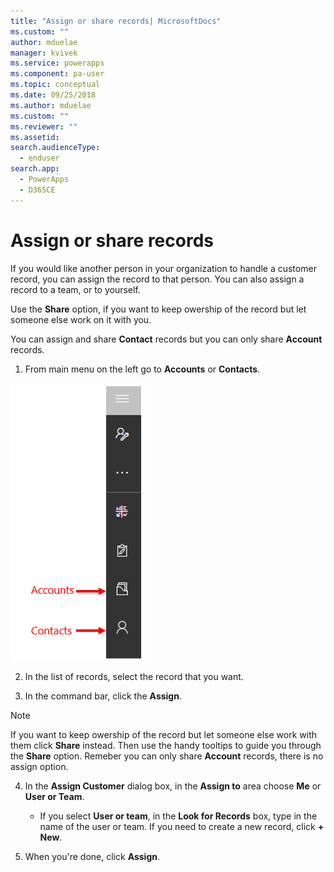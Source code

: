 ```yaml
---
title: "Assign or share records| MicrosoftDocs"
ms.custom: ""
author: mduelae
manager: kvivek
ms.service: powerapps
ms.component: pa-user
ms.topic: conceptual
ms.date: 09/25/2018
ms.author: mduelae
ms.custom: ""
ms.reviewer: ""
ms.assetid: 
search.audienceType: 
  - enduser
search.app: 
  - PowerApps
  - D365CE
---
```

# Assign or share records

If you would like another person in your organization to handle a customer record, you can assign the record to that person. You can also assign a record to a team, or to yourself.  

Use the **Share** option, if you want to keep owership of the record but let someone else work on it with you. 

You can assign and share **Contact** records but you can only share **Account** records.
  
1. From main menu on the left go to **Accounts** or **Contacts**. 

![Main menu in PowerApps](media/AccountContacts.png "Main menu in PowerAppss")

2. In the list of records, select the record that you want.  
  
3. In the command bar, click the **Assign**.

> [!NOTE]
> If you want to keep owership of the record but let someone else work with them click **Share** instead. Then use the handy tooltips to guide you through the **Share** option. Remeber you can only share **Account** records, there is no assign option.
  
4. In the **Assign Customer** dialog box, in the **Assign to** area choose **Me** or **User or Team**.
  
   - If you select **User or team**, in the **Look for Records** box, type in the name of the user or team. If you need to create a new record, click **+ New**.
  
5. When you're done, click **Assign**.
 

